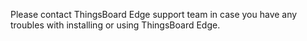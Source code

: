
Please contact ThingsBoard Edge support team in case you have any troubles with installing or using ThingsBoard Edge.
